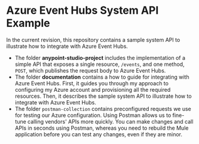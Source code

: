 # Azure Event Hubs System API Example
In the current revision, this repository contains a sample system API to illustrate how to integrate with Azure Event Hubs.
- The folder **anypoint-studio-project** includes the implementation of a simple API that exposes a single resource, `/events`, and one method, `POST`, which publishes the request body to Azure Event Hubs.
- The folder **documentation** contains a how to guide for integrating with Azure Event Hubs. First, it guides you through my approach to configuring my Azure account and provisioning all the required resources. Then, it describes the sample system API to illustrate how to integrate with Azure Event Hubs.
- The folder `postman-collection` contains preconfigured requests we use for testing our Azure configuration. Using Postman allows us to fine-tune calling vendors' APIs more quickly. You can make changes and call APIs in seconds using Postman, whereas you need to rebuild the Mule application before you can test any changes, even if they are minor.

